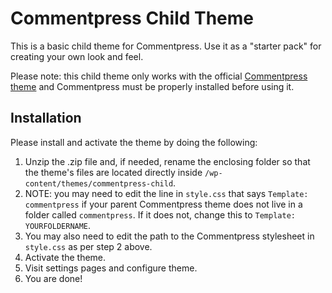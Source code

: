Commentpress Child Theme
========================

This is a basic child theme for Commentpress. Use it as a "starter pack" for creating your own look and feel.

Please note: this child theme only works with the official [Commentpress theme](https://github.com/IFBook/CommentPressTheme) and Commentpress must be properly installed before using it.

## Installation ##

Please install and activate the theme by doing the following:

1. Unzip the .zip file and, if needed, rename the enclosing folder so that the theme's files are located directly inside `/wp-content/themes/commentpress-child`.
2. NOTE: you may need to edit the line in `style.css` that says `Template: commentpress` if your parent Commentpress theme does not live in a folder called `commentpress`. If it does not, change this to `Template: YOURFOLDERNAME`.
3. You may also need to edit the path to the Commentpress stylesheet in `style.css` as per step 2 above.
2. Activate the theme.
3. Visit settings pages and configure theme.
4. You are done!
